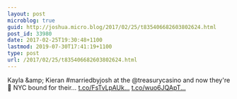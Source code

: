 ```yaml
---
layout: post
microblog: true
guid: http://joshua.micro.blog/2017/02/25/t835406682603802624.html
post_id: 33980
date: 2017-02-25T19:30:48+1100
lastmod: 2019-07-30T17:41:19+1100
type: post
url: /2017/02/25/t835406682603802624.html
---
```

Kayla &amp;amp; Kieran #marriedbyjosh at the @treasurycasino and now they're 🗽 NYC bound for their… [t.co/FsTvLpAUk...](https://t.co/FsTvLpAUkp) [t.co/wuo6JQApT...](https://t.co/wuo6JQApTQ)
